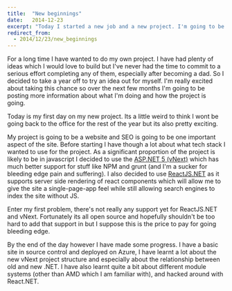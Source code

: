 ```yaml
---
title:  "New beginnings"
date:   2014-12-23
excerpt: "Today I started a new job and a new project. I'm going to be blogging much more about this over the coming months."
redirect_from:
  - 2014/12/23/new_beginnings
---
```

For a long time I have wanted to do my own project. I have had plenty of ideas which I would love to build but I've never had the time to commit to a serious effort completing any of them, especially after becoming a dad. So I decided to take a year off to try an idea out for myself. I'm really excited about taking this chance so over the next few months I'm going to be posting more information about what I'm doing and how the project is going.

Today is my first day on my new project. Its a little weird to think I wont be going back to the office for the rest of the year but its also pretty exciting.

My project is going to be a website and SEO is going to be one important aspect of the site. Before starting I have though a lot about what tech stack I wanted to use for the project. As a significant proportion of the project is likely to be in javascript I decided to use the [ASP.NET 5 (vNext)](http://www.asp.net/vnext/overview/aspnet-vnext/aspnet-5-overview) which has much better support for stuff like NPM and grunt (and I'm a sucker for bleeding edge pain and suffering). I also decided to use [ReactJS.NET](http://reactjs.net/) as it supports server side rendering of react components which will allow me to give the site a single-page-app feel while still allowing search engines to index the site without JS.

Enter my first problem, there's not really any support yet for ReactJS.NET and vNext. Fortunately its all open source and hopefully shouldn't be too hard to add that support in but I suppose this is the price to pay for going bleeding edge.

By the end of the day however I have made some progress. I have a basic site in source control and deployed on Azure, I have learnt a lot about the new vNext project structure and especially about the relationship between old and new .NET. I have also learnt quite a bit about different module systems (other than AMD which I am familiar with), and hacked around with React.NET.
